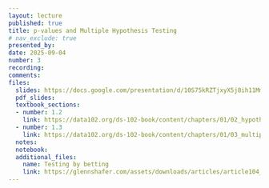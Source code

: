 ```yaml
---
layout: lecture
published: true
title: p-values and Multiple Hypothesis Testing
# nav_exclude: true
presented_by:
date: 2025-09-04
number: 3
recording: 
comments:
files:
  slides: https://docs.google.com/presentation/d/10S75kRZTjxyX5j8ih11MmJ02EwTelqe-1evOvD-7u28/edit?usp=sharing
  pdf_slides:
  textbook_sections:
  - number: 1.2
    link: https://data102.org/ds-102-book/content/chapters/01/02_hypothesis_testing.html
  - number: 1.3
    link: https://data102.org/ds-102-book/content/chapters/01/03_multiple_tests.html
  notes:
  notebook:
  additional_files:
    name: Testing by betting
    link: https://glennshafer.com/assets/downloads/articles/article104_jrss_shafer-testingbybetting-with-discussion-response.pdf
---
```

